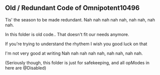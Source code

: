 ## Old / Redundant Code of Omnipotent10496

Tis' the season to be made redundant.
Nah nah nah nah nah, nah nah, nah nah.

In this folder is old code..
That doesn't fit our needs anymore.

If you're trying to understand the rhythem
I wish you good luck on that

I'm not very good at writing
Nah nah nah nah nah, nah nah, nah nah.

(Seriously though, this folder is just for safekeeping, and all opModes in here are @Disabled)

